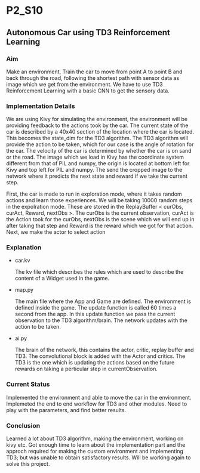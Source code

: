 # P2_S10

## Autonomous Car using TD3 Reinforcement Learning

### Aim
Make an environment, Train the car to move from point A to point B and back through the road, following the shortest path with sensor data as image which we get from the environment. We have to use TD3 Reinforcement Learning with a basic CNN to get the sensory data.

### Implementation Details
We are using Kivy for simulating the environment, the environment will be providing feedback to the actions took by the car. The current state of the car is described by a 40x40 section of the location where the car is located. This becomes the state_dim for the TD3 algorithm. The TD3 algorithm will provide the action to be taken, which for our case is the angle of rotation for the car. The velocity of the car is determined by whether the car is on sand or the road. The image which we load in Kivy has the coordinate system different from that of PIL and numpy, the origin is located at bottom left for Kivy and top left for PIL and numpy.
The send the cropped image to the network where it predicts the next state and reward if we take the current step.

First, the car is made to run in exploration mode, where it takes random actions and learn those experiences. We will be taking 10000 random steps in the expolration mode. These are stored in the ReplayBuffer < curObs, curAct, Reward, nextObs >. The curObs is the current observation, curAct is the Action took for the curObs, nextObs is the scene which we will end up in after taking that step and Reward is the reward which we got for that action.
 Next, we make the actor to select action
 
 
 ### Explanation 
* car.kv

  The kv file which describes the rules which are used to describe the content of a Widget used in the game.
* map.py

  The main file where the App and Game are defined. The environment is defined inside the game. The update function is called 60 times a second from the app. In this update function we pass the current observation to the TD3 algorithm/brain. The network updates with the action to be taken. 
* ai.py

  The brain of the network, this contains the actor, critic, replay buffer and TD3. The convolutional block is added with the Actor and critics. The TD3 is the one which is updating the actions based on the future rewards on taking a perticular step in currentObservation.
  
 ### Current Status
  Implemented the environment and able to move the car in the environment. Implemeted the end to end workflow for TD3 and other modules. Need to play with the parameters, and find better results.
 
 ### Conclusion 
 Learned a lot about TD3 algorithm, making the environment, working on kivy etc. Got enough time to learn about the implementation part and the approch required for making the custom environment and implementing TD3; but was unable to obtain satisfactory results. Will be working again to solve this project.
